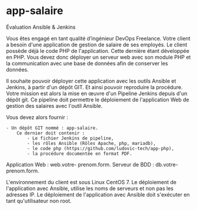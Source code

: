 # app-salaire
Évaluation Ansible &amp; Jenkins

Vous êtes engagé en tant qualité d’ingénieur DevOps Freelance. Votre client a besoin d'une application de gestion de salaire de ses employés. Le client possède déjà le code PHP de l'application. Cette dernière étant développée en PHP. Vous devez donc déployer un serveur web avec son module PHP et la communication avec une base de données afin de conserver les données.


Il souhaite pouvoir déployer cette application avec les outils Ansible et Jenkins, à partir d'un dépôt GIT. Et ainsi pouvoir reproduire la procédure.
Votre mission est alors la mise en œuvre d'un Pipeline Jenkins depuis d'un dépôt git. Ce pipeline doit permettre le déploiement de l'application Web de gestion des salaires avec l'outil Ansible.


Vous devez alors fournir :

    - Un dépôt GIT nommé : app-salaire.
        Ce dernier doit contenir : 
            - Le fichier Jenkins de pipeline, 
            - les rôles Ansible (Rôles Apache, php, mariadb),
            - le code php (https://github.com/ludovic-tech/app-php),
            - la procédure documentée en format PDF.


Application Web : web.votre- prenom.form.
Serveur de BDD : db.votre-prenom.form.


L'environnement du client est sous Linux CentOS 7.
Le déploiement de l'application avec Ansible, utilise les noms de serveurs et non pas les adresses IP. 
Le déploiement de l'application avec Ansible doit s'exécuter en tant qu'utilisateur non root.
